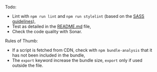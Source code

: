 Todo:

* Lint with `npm run lint` and `npm run stylelint` (based on the [SASS guidelines](https://github.com/bjankord/stylelint-config-sass-guidelines/blob/main/index.js)),
* Test as detailed in the [README.md](README.md) file,
* Check the code quality with Sonar.

Rules of Thumb:

* If a script is fetched from CDN, check with `npm bundle-analysis` that it has not been included in the bundle,
* The `export` keyword increase the bundle size, `export` only if used outside the file.
